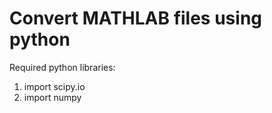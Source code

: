 # Convert MATHLAB files using python

Required python libraries:
1) import scipy.io
2) import numpy
